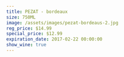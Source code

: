 ```yaml
---
title: PEZAT - bordeaux
size: 750ML
image: /assets/images/pezat-bordeaus-2.jpg
reg_price: $14.99
special_price: $12.99
expiration_date: 2017-02-22 00:00:00
show_wine: true
---
```



